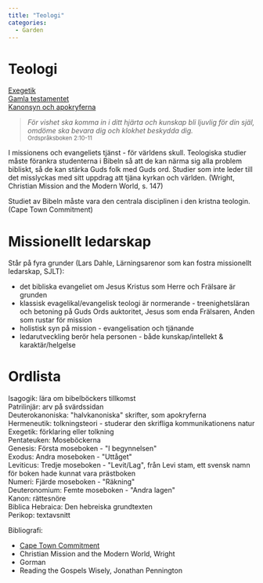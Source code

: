 ```yaml
---
title: "Teologi"
categories:
  - Garden
---
```


# Teologi

[Exegetik](/garden/teologi/exegetik/)  
[Gamla testamentet](/garden/teologi/gamla-testamentet/)  
[Kanonsyn och apokryferna](/garden/teologi/apokryferna/)

> _För vishet ska komma in i ditt hjärta och kunskap bli ljuvlig för din själ, omdöme ska bevara dig och klokhet beskydda dig._  
> <small>Ordspråksboken 2:10-11</small>

I missionens och evangeliets tjänst - för världens skull. Teologiska studier måste förankra studenterna i Bibeln så att de kan närma sig alla problem bibliskt, så de kan stärka Guds folk med Guds ord. Studier som inte leder till det misslyckas med sitt uppdrag att tjäna kyrkan och världen. (Wright, Christian Mission and the Modern World, s. 147)

Studiet av Bibeln måste vara den centrala disciplinen i den kristna teologin. (Cape Town Commitment)

# Missionellt ledarskap

Står på fyra grunder (Lars Dahle, Lärningsarenor som kan fostra missionellt ledarskap, SJLT):

- det bibliska evangeliet om Jesus Kristus som Herre och Frälsare är grunden
- klassisk evagelikal/evangelisk teologi är normerande - treenighetsläran och betoning på Guds Ords auktoritet, Jesus som enda Frälsaren, Anden som rustar för mission
- holistisk syn på mission - evangelisation och tjänande
- ledarutveckling berör hela personen - både kunskap/intellekt & karaktär/helgelse

# Ordlista

Isagogik: lära om bibelböckers tillkomst  
Patrilinjär: arv på svärdssidan  
Deuterokanoniska: "halvkanoniska" skrifter, som apokryferna  
Hermeneutik: tolkningsteori - studerar den skrifliga kommunikationens natur  
Exegetik: förklaring eller tolkning  
Pentateuken: Moseböckerna  
Genesis: Första moseboken - "I begynnelsen"  
Exodus: Andra moseboken - "Uttåget"  
Leviticus: Tredje moseboken - "Levit/Lag", från Levi stam, ett svensk namn för boken hade kunnat vara prästboken  
Numeri: Fjärde moseboken - "Räkning"  
Deuteronomium: Femte moseboken - "Andra lagen"  
Kanon: rättesnöre  
Biblica Hebraica: Den hebreiska grundtexten  
Perikop: textavsnitt

Bibliografi:

- [Cape Town Commitment](https://www.lausanne.org/content/ctcommitment#capetown)
- Christian Mission and the Modern World, Wright
- Gorman
- Reading the Gospels Wisely, Jonathan Pennington
